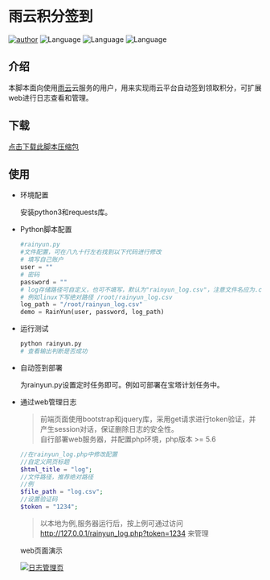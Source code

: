雨云积分签到 
=======

[![author](https://img.shields.io/badge/author-ayouth-green)](https://github.com/tianluanchen/scripts/)
![Language](https://img.shields.io/badge/lang-python-blue)
![Language](https://img.shields.io/badge/lang-php-orange)
![Language](https://img.shields.io/badge/lang-javascript-yellow)

## 介绍

本脚本面向使用[雨云](https://www.rainyun.com)云服务的用户，用来实现雨云平台自动签到领取积分，可扩展web进行日志查看和管理。

## 下载 

[点击下载此脚本压缩包](http://33h.co/9gktj)

## 使用

* 环境配置

    安装python3和requests库。

* Python脚本配置

    ```python
    #rainyun.py
    #文件配置，可在八九十行左右找到以下代码进行修改
    # 填写自己账户
    user = ""
    # 密码
    password = ""
    # log存储路径可自定义，也可不填写，默认为"rainyun_log.csv"，注意文件名应为.csv后缀
    # 例如linux下写绝对路径 /root/rainyun_log.csv
    log_path = "/root/rainyun_log.csv"
    demo = RainYun(user, password, log_path)
    ```

* 运行测试

    ```bash
    python rainyun.py
    # 查看输出判断是否成功 
    ```

* 自动签到部署

    为rainyun.py设置定时任务即可。例如可部署在宝塔计划任务中。

* 通过web管理日志
    
    > 前端页面使用bootstrap和jquery库，采用get请求进行token验证，并产生session对话，保证删除日志的安全性。<br>
    自行部署web服务器，并配置php环境，php版本 >= 5.6

    ```php
    //在rainyun_log.php中修改配置
    //自定义网页标题
    $html_title = "log";
    //文件路径，推荐绝对路径
    //例
    $file_path = "log.csv";
    //设置验证码
    $token = "1234";
    ```

    > 以本地为例,服务器运行后，按上例可通过访问 http://127.0.0.1/rainyun_log.php?token=1234 来管理

    web页面演示

    [![日志管理页](https://z3.ax1x.com/2021/10/20/5Dy4JJ.png)](https://imgtu.com/i/5Dy4JJ)



